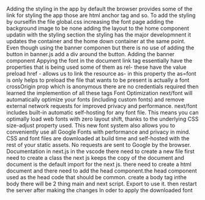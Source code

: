 Adding the styling in the app
by default the browser provides some of the link for styling the app those are html anchor tag and so.
To add the styling by ourselfin the file global.css increasing the font page adding the background image to be none adding the layout to the home component updatin with the styling section the styling has the major developmnent it updates the container and the home down container at the same point. Even though using the banner componen but there is no use of adding the button in banner.js add a div around the button.
Adding the banner component
Appying the font in the document
link tag essentially have the properties that is being used some of them as 
rel- these have the value preload
href - allows us to link the resource
as- in this property the as=font is only helps to preload the file that wants to be present is actually a font
crossOrigin prop which is anonymous there are no credentials required
then learned the implemention of all these tags
Font Optimization
next/font will automatically optimize your fonts (including custom fonts) and remove external network requests for improved privacy and performance.
next/font includes built-in automatic self-hosting for any font file. This means you can optimally load web fonts with zero layout shift, thanks to the underlying CSS size-adjust property used.
This new font system also allows you to conveniently use all Google Fonts with performance and privacy in mind. CSS and font files are downloaded at build time and self-hosted with the rest of your static assets. No requests are sent to Google by the browser.
Documentation in next.js
in the vscode there need to create a new file
first need to create a class the next js keeps the copy of the document and document is the default import for the next js.
there need to create a html document and there need to add the head component.the head component used as the head code that should be common.
create a body tag inthe body there will be 2 thing main and next script.
Export to use it.
then restart the server after making the changes
In oder to apply the downloaded font
